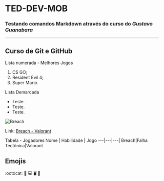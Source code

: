 # TED-DEV-MOB
### Testando comandos **Markdown** através do curso do *Gustavo Guanabara*
---
Curso de Git e GitHub
---

Lista numerada - Melhores Jogos
1.   CS GO;
2.   Resident Evil 4;
3.   Super Mario.

Lista Demarcada
*   Teste.
*   Teste.
*   Teste.

![Breach](https://user-images.githubusercontent.com/77161023/161855246-dc4f01c7-fe5b-490e-b298-bd1d0e508052.jpg)

Link:
[Breach - Valorant](https://external-content.duckduckgo.com/iu/?u=https%3A%2F%2Fold.runitback.gg%2Fwp-content%2Fuploads%2F2020%2F10%2FValorant-Breach.jpg&f=1&nofb=1)

Tabela - Jogadores
Nome | Habilidade | Jogo
---|---|---|
Breach|Falha Tectônica|Valorant

## Emojis
:octocat:
🐙 💻 🖥️ 🐙 
